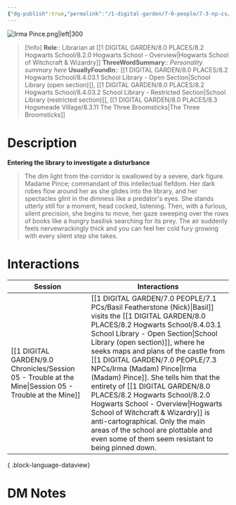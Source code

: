```yaml
---
{"dg-publish":true,"permalink":"/1-digital-garden/7-0-people/7-3-np-cs/irma-madam-pince/","tags":["#person","hogwarts","hogwarts-faculty","support-staff"]}
---
```


![Irma Pince.png|left|300](/img/user/1%20DIGITAL%20GARDEN/7.0%20PEOPLE/7.3%20NPCs/Headshots/Irma%20Pince.png)

>[!info] 
>**Role**:: Librarian at [[1 DIGITAL GARDEN/8.0 PLACES/8.2 Hogwarts School/8.2.0 Hogwarts School - Overview\|Hogwarts School of Witchcraft & Wizardry]]
>**ThreeWordSummary**:: *Personality summary here*
>**UsuallyFoundIn**:: [[1 DIGITAL GARDEN/8.0 PLACES/8.2 Hogwarts School/8.4.03.1 School Library - Open Section\|School Library (open section)]], [[1 DIGITAL GARDEN/8.0 PLACES/8.2 Hogwarts School/8.4.03.2 School Library - Restricted Section\|School Library (restricted section)]], [[1 DIGITAL GARDEN/8.0 PLACES/8.3 Hogsmeade Village/8.3.11 The Three Broomsticks\|The Three Broomsticks]]

# Description
**Entering the library to investigate a disturbance**
>The dim light from the corridor is swallowed by a severe, dark figure. Madame Pince; commandant of this intellectual fiefdom.
>Her dark robes flow around her as she glides into the library, and her spectacles glint in the dimness like a predator's eyes. She stands utterly still for a moment, head cocked, listening. Then, with a furious, silent precision, she begins to move, her gaze sweeping over the rows of books like a hungry basilisk searching for its prey. 
>The air suddenly feels nervewrackingly thick and you can feel her cold fury growing with every silent step she takes.

# Interactions

| Session                                                                                                   | Interactions                                                                                                                                                                                                                                                                                                                                                                                                                                             |
| --------------------------------------------------------------------------------------------------------- | -------------------------------------------------------------------------------------------------------------------------------------------------------------------------------------------------------------------------------------------------------------------------------------------------------------------------------------------------------------------------------------------------------------------------------------------------------- |
| [[1 DIGITAL GARDEN/9.0 Chronicles/Session 05 - Trouble at the Mine\|Session 05 - Trouble at the Mine]] | [[1 DIGITAL GARDEN/7.0 PEOPLE/7.1 PCs/Basil Featherstone (Nick)\|Basil]] visits the [[1 DIGITAL GARDEN/8.0 PLACES/8.2 Hogwarts School/8.4.03.1 School Library - Open Section\|School Library (open section)]], where he seeks maps and plans of the castle from [[1 DIGITAL GARDEN/7.0 PEOPLE/7.3 NPCs/Irma (Madam) Pince\|Irma (Madam) Pince]]. She tells him that the entirety of [[1 DIGITAL GARDEN/8.0 PLACES/8.2 Hogwarts School/8.2.0 Hogwarts School - Overview\|Hogwarts School of Witchcraft & Wizardry]] is anti-cartographical. Only the main areas of the school are plottable and even some of them seem resistant to being pinned down. |

{ .block-language-dataview}


# DM Notes
